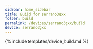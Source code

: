 ```yaml
---
sidebar: home_sidebar
title: Build for serrano3gxx
folder: build
permalink: /devices/serrano3gxx/build
device: serrano3gxx
---
```

{% include templates/device_build.md %}
